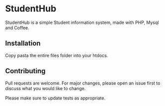 # StudentHub

StudentHub is a simple Student information system, made with PHP, Mysql and Coffee.

## Installation

Copy pasta the entire files folder into your htdocs.


## Contributing
Pull requests are welcome. For major changes, please open an issue first to discuss what you would like to change.

Please make sure to update tests as appropriate.

